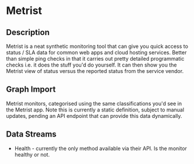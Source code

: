 # Metrist

## Description
Metrist is a neat synthetic monitoring tool that can give you quick access to status / SLA data for common web apps and cloud hosting services.
Better than simple ping checks in that it carries out pretty detailed programmatic checks i.e. it does the stuff you'd do yourself.
It can then show you the Metrist view of status versus the reported status from the service vendor.

## Graph Import
Metrist monitors, categorised using the same classifications you'd see in the Metrist app.
Note this is currently a static definition, subject to manual updates, pending an API endpoint that can provide this data dynamically.

## Data Streams
 * Health - currently the only method available via their API. Is the monitor healthy or not.
 